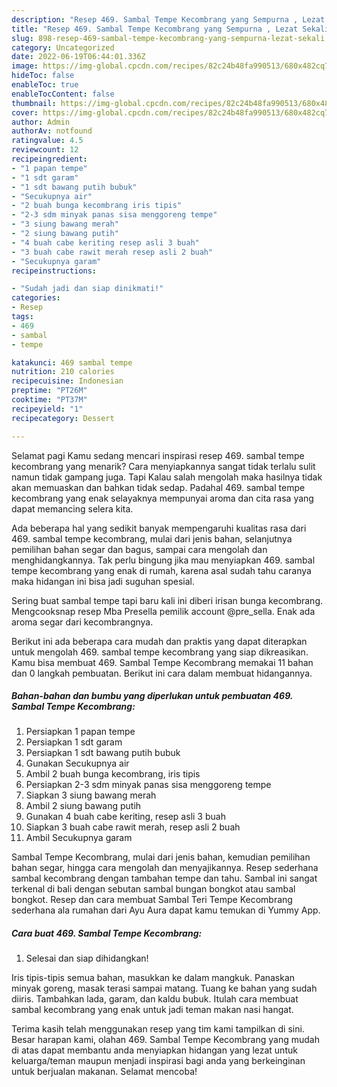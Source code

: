 ```yaml
---
description: "Resep 469. Sambal Tempe Kecombrang yang Sempurna , Lezat Sekali"
title: "Resep 469. Sambal Tempe Kecombrang yang Sempurna , Lezat Sekali"
slug: 898-resep-469-sambal-tempe-kecombrang-yang-sempurna-lezat-sekali
category: Uncategorized
date: 2022-06-19T06:44:01.336Z
image: https://img-global.cpcdn.com/recipes/82c24b48fa990513/680x482cq70/469-sambal-tempe-kecombrang-foto-resep-utama.jpg
hideToc: false
enableToc: true
enableTocContent: false
thumbnail: https://img-global.cpcdn.com/recipes/82c24b48fa990513/680x482cq70/469-sambal-tempe-kecombrang-foto-resep-utama.jpg
cover: https://img-global.cpcdn.com/recipes/82c24b48fa990513/680x482cq70/469-sambal-tempe-kecombrang-foto-resep-utama.jpg
author: Admin
authorAv: notfound
ratingvalue: 4.5
reviewcount: 12
recipeingredient:
- "1 papan tempe"
- "1 sdt garam"
- "1 sdt bawang putih bubuk"
- "Secukupnya air"
- "2 buah bunga kecombrang iris tipis"
- "2-3 sdm minyak panas sisa menggoreng tempe"
- "3 siung bawang merah"
- "2 siung bawang putih"
- "4 buah cabe keriting resep asli 3 buah"
- "3 buah cabe rawit merah resep asli 2 buah"
- "Secukupnya garam"
recipeinstructions:

- "Sudah jadi dan siap dinikmati!"
categories:
- Resep
tags:
- 469
- sambal
- tempe

katakunci: 469 sambal tempe 
nutrition: 210 calories
recipecuisine: Indonesian
preptime: "PT26M"
cooktime: "PT37M"
recipeyield: "1"
recipecategory: Dessert

---
```



Selamat pagi Kamu sedang mencari inspirasi resep 469. sambal tempe kecombrang yang menarik? Cara menyiapkannya sangat tidak terlalu sulit namun tidak gampang juga. Tapi Kalau salah mengolah maka hasilnya tidak akan memuaskan dan bahkan tidak sedap. Padahal 469. sambal tempe kecombrang yang enak selayaknya mempunyai aroma dan cita rasa yang dapat memancing selera kita.


Ada beberapa hal yang sedikit banyak mempengaruhi kualitas rasa dari 469. sambal tempe kecombrang, mulai dari jenis bahan, selanjutnya pemilihan bahan segar dan bagus, sampai cara mengolah dan menghidangkannya. Tak perlu bingung jika mau menyiapkan 469. sambal tempe kecombrang yang enak di rumah, karena asal sudah tahu caranya maka hidangan ini bisa jadi suguhan spesial.

Sering buat sambal tempe tapi baru kali ini diberi irisan bunga kecombrang. Mengcooksnap resep Mba Presella pemilik account @pre_sella. Enak ada aroma segar dari kecombrangnya.


Berikut ini ada beberapa cara mudah dan praktis yang dapat diterapkan untuk mengolah 469. sambal tempe kecombrang yang siap dikreasikan. Kamu bisa membuat 469. Sambal Tempe Kecombrang memakai 11 bahan dan 0 langkah pembuatan. Berikut ini cara dalam membuat hidangannya.

<!--inarticleads1-->

##### Bahan-bahan dan bumbu yang diperlukan untuk pembuatan 469. Sambal Tempe Kecombrang:

1. Persiapkan 1 papan tempe
1. Persiapkan 1 sdt garam
1. Persiapkan 1 sdt bawang putih bubuk
1. Gunakan Secukupnya air
1. Ambil 2 buah bunga kecombrang, iris tipis
1. Persiapkan 2-3 sdm minyak panas sisa menggoreng tempe
1. Siapkan 3 siung bawang merah
1. Ambil 2 siung bawang putih
1. Gunakan 4 buah cabe keriting, resep asli 3 buah
1. Siapkan 3 buah cabe rawit merah, resep asli 2 buah
1. Ambil Secukupnya garam


Sambal Tempe Kecombrang, mulai dari jenis bahan, kemudian pemilihan bahan segar, hingga cara mengolah dan menyajikannya. Resep sederhana sambal kecombrang dengan tambahan tempe dan tahu. Sambal ini sangat terkenal di bali dengan sebutan sambal bungan bongkot atau sambal bongkot. Resep dan cara membuat Sambal Teri Tempe Kecombrang sederhana ala rumahan dari Ayu Aura dapat kamu temukan di Yummy App. 

<!--inarticleads2-->

##### Cara buat 469. Sambal Tempe Kecombrang:


1. Selesai dan siap dihidangkan!

Iris tipis-tipis semua bahan, masukkan ke dalam mangkuk. Panaskan minyak goreng, masak terasi sampai matang. Tuang ke bahan yang sudah diiris. Tambahkan lada, garam, dan kaldu bubuk. Itulah cara membuat sambal kecombrang yang enak untuk jadi teman makan nasi hangat. 

Terima kasih telah menggunakan resep yang tim kami tampilkan di sini. Besar harapan kami, olahan 469. Sambal Tempe Kecombrang yang mudah di atas dapat membantu anda menyiapkan hidangan yang lezat untuk keluarga/teman maupun menjadi inspirasi bagi anda yang berkeinginan untuk berjualan makanan. Selamat mencoba!
